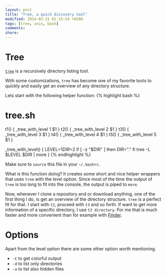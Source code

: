 ```yaml
---
layout: post
title: "Tree, a quick discovery tool"
modified: 2014-03-21 01:15:54 +0100
tags: [tree, unix, bash]
comments: 
share: 
---
```

# Tree

[````tree````](http://en.wikipedia.org/wiki/Tree_(Unix)) is a recursively directory listing tool.

With some customizations, ````tree```` has become one of my favorite tools to quickly and easily get an
overview of any directory structure. 

Lets start with the following helper function:
{% highlight bash %}
# tree.sh
t1() { 
  _tree_with_level 1 $1
}
t2() {
  _tree_with_level 2 $1
}
t3() {
  _tree_with_level 3 $1
}
t4() {
  _tree_with_level 4 $1
}
t5() {
  _tree_with_level 5 $1
}

_tree_with_level() { 
  LEVEL=$1
  DIR=$2
  if [ -z "$DIR" ]
  then
     DIR="."
  fi
  tree -L $LEVEL $DIR | more
}
{% endhighlight %}

Make sure to ````source```` this file in your ````~/.bashrc````.

What is this function doing? It creates some short and nice helper
wrappers that uses ````tree```` with the level option. Since most
of the time the output of ````tree```` is too long to fit into
the console, the output is piped to ````more````.

Now, whenever I clone a repository and or download anything, 
one of the first thing I do, is get an overview of the directory
structure. ````tree```` is a perfect fit for that. I start
with ````t2````, proceed with ````t3```` and so forth. If want
to get more information of a specific directory, I use ````t2 directory````.
For me that is much faster and more convenient than for example with [Finder](http://en.wikipedia.org/wiki/Finder_(software)).

# Options
Apart from the level option there are some other option worth mentioning.

* ````-C```` to get colorful output
* ````-d```` to list only directories
* ````-a```` to list also hidden files
